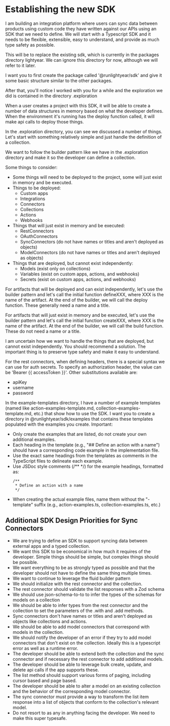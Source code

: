 # Establishing the new SDK

I am building an integration platform where users can sync data between products using custom code they have written against our APIs using an SDK that we need to define. We will start with a Typescript SDK and it needs to be flexible, extensible, easy to understand, and provide as much type safety as possible.

This will be to replace the existing sdk, which is currently in the packages directory lightyear. We can ignore this directory for now, although we will refer to it later.

I want you to first create the package called '@runlightyear/sdk' and give it some basic structure similar to the other packages.

After that, you'll notice I worked with you for a while and the exploration we did is contained in the directory .exploration

When a user creates a project with this SDK, it will be able to create a number of data structures in memory based on what the developer defines. When the environment it's running has the deploy function called, it will make api calls to deploy those things.

In the .exploration directory, you can see we discussed a number of things. Let's start with something relatively simple and just handle the definition of a collection.

We want to follow the builder pattern like we have in the .exploration directory and make it so the developer can define a collection.

Some things to consider:

- Some things will need to be deployed to the project, some will just exist in memory and be executed.
- Things to be deployed:
  - Custom apps
  - Integrations
  - Connectors
  - Collections
  - Actions
  - Webhooks
- Things that will just exist in memory and be executed:
  - RestConnectors
  - OAuthConnectors
  - SyncConnectors (do not have names or titles and aren't deployed as objects)
  - ModelConnectors (do not have names or titles and aren't deployed as objects)
- Things that are deployed, but cannot exist independently:
  - Models (exist only on collections)
  - Variables (exist on custom apps, actions, and webhooks)
  - Secrets (exist on custom apps, actions, and webhooks)

For artifacts that will be deployed and can exist independently, let's use the builder pattern and let's call the initial function defineXXX, where XXX is the name of the artifact. At the end of the builder, we will call the deploy function. These generally need a name and a title.

For artifacts that will just exist in memory and be executed, let's use the builder pattern and let's call the initial function createXXX, where XXX is the name of the artifact. At the end of the builder, we will call the build function. These do not need a name or a title.

I am uncertain how we want to handle the things that are deployed, but cannot exist independently. You should recommend a solution. The important thing is to preserve type safety and make it easy to understand.

For the rest connectors, when defining headers, there is a special syntax we can use for auth secrets. To specify an authorization header, the value can be 'Bearer {{ accessToken }}'. Other substitutions available are:

- apiKey
- username
- password

In the example-templates directory, I have a number of example templates (named like action-examples-template.md, collection-examples-template.md, etc.) that show how to use the SDK. I want you to create a directory in @runlightyear/sdk/examples that contains these templates populated with the examples you create. Important:

- Only create the examples that are listed, do not create your own additional examples.
- Each heading in the template (e.g., "## Define an action with a name") should have a corresponding code example in the implementation file.
- Use the exact same headings from the templates as comments in the TypeScript files to delineate each example.
- Use JSDoc style comments (/\*\* \*/) for the example headings, formatted as:
  ```
  /**
   * Define an action with a name
   */
  ```
- When creating the actual example files, name them without the "-template" suffix (e.g., action-examples.ts, collection-examples.ts, etc.)

## Additional SDK Design Priorities for Sync Connectors

- We are trying to define an SDK to support syncing data between external apps and a typed collection.
- We want this SDK to be economical in how much it requires of the developer. Simple things should be simple, but complex things should be possible.
- We want everything to be as strongly typed as possible and that the developer should not have to define the same thing multiple times.
- We want to continue to leverage the fluid builder pattern
- We should initialize with the rest connector and the collection.
- The rest connector should validate the list responses with a Zod schema
- We should use json-schema-to-to to infer the types of the schemas for models on a collection
- We should be able to infer types from the rest connector and the collection to set the parameters of the .with and .add methods.
- Sync connectors don't have names or titles and aren't deployed as objects like collections and actions.
- We should be able to add model connectors that correspond with models in the collection.
- We should notify the developer of an error if they try to add model connectors that don't exist on the collection. Ideally this is a typescript error as well as a runtime error.
- The developer should be able to extend both the collection and the sync connector and if necessary the rest connector to add additional models.
- The developer should be able to leverage bulk create, update, and delete api calls if the app supports these.
- The list method should support various forms of paging, including cursor based and page based.
- The developer should be able to alter a model on an existing collection and the behavior of the corresponding model connector.
- The sync connector must provide a way to transform the list item response into a list of objects that conform to the collection's relevant model.
- Do not resort to as any in anything facing the developer. We need to make this super typesafe.
